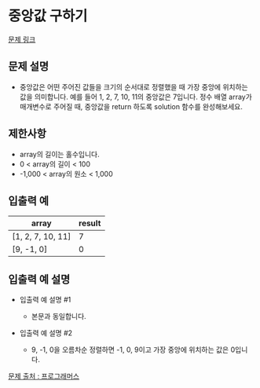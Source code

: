 # 중앙값 구하기

[문제 링크](https://school.programmers.co.kr/learn/courses/30/lessons/120811)

## 문제 설명

- 중앙값은 어떤 주어진 값들을 크기의 순서대로 정렬했을 때 가장 중앙에 위치하는 값을 의미합니다. 예를 들어 1, 2, 7, 10, 11의 중앙값은 7입니다. 정수 배열 array가 매개변수로 주어질 때, 중앙값을 return 하도록 solution 함수를 완성해보세요.

## 제한사항

- array의 길이는 홀수입니다.
- 0 < array의 길이 < 100
- -1,000 < array의 원소 < 1,000

## 입출력 예

| array             | result |
| ----------------- | ------ |
| [1, 2, 7, 10, 11] | 7      |
| [9, -1, 0]        | 0      |

## 입출력 예 설명

- 입출력 예 설명 #1

  - 본문과 동일합니다.

- 입출력 예 설명 #2
  - 9, -1, 0을 오름차순 정렬하면 -1, 0, 9이고 가장 중앙에 위치하는 값은 0입니다.

[문제 출처 : 프로그래머스](https://school.programmers.co.kr/learn/challenges?order=acceptance_desc&levels=0)
